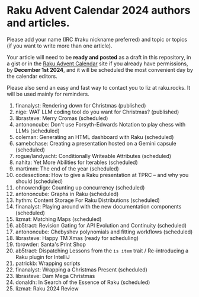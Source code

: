 # Raku Advent Calendar 2024 authors and articles.

Please add your name (IRC #raku nickname preferred) and topic or
topics (if you want to write more than one article).

Your article will need to be **ready and posted** as a draft in
this repository, in a gist or in the
[Raku Advent Calendar](https://raku-advent.blog) site if you
already have permissions, by
**December 1st 2024**,
and it will be scheduled the most convenient day by the calendar
editors.

Please also send an easy and fast way to contact you to liz at raku.rocks. It will be used mainly for
reminders.

1. finanalyst: Rendering down for Christmas (published)
2. nige: WAT LLM coding tool do you want for Christmas? (published)
3. librasteve: Merry Cromas (scheduled)
4. antononcube: Don't use Forsyth-Edwards Notation to play chess with LLMs (scheduled)
5. coleman: Generating an HTML dashboard with Raku (scheduled)
6. samebchase: Creating a presentation hosted on a Gemini capsule (scheduled)
7. rogue/landyacht: Conditionally Writeable Attributes (scheduled)
8. nahita: Yet More Abilities for Iterables (scheduled)
9. martimm: The end of the year (scheduled)
10. codesections: How to give a Raku presentation at TPRC – and why you should (scheduled)
11. ohnowendigo: Counting up concurrency (scheduled)
12. antononcube: Graphs in Raku (scheduled)
13. hythm: Content Storage For Raku Distributions (scheduled)
14. finanalyst: Playing around with the new documentation components (scheduled)
15. lizmat: Matching Maps (scheduled)
16. ab5tract: Revision Gating for API Evolution and Continuity (scheduled)
17. antononcube: Chebyshev polynomials and fitting workflows (scheduled)
18. librasteve: Happy TM Xmas (ready for scheduling)
19. tbrowder: Santa's Print Shop
20. ab5tract: Dispatching Lessons from the `is item` trait / Re-introducing a Raku plugin for IntelliJ
21. patrickb: Wrapping scripts
22. finanalyst: Wrapping a Christmas Present (scheduled)
23. librasteve: Dam Mega Christmas
24. donaldh: In Search of the Essence of Raku (scheduled)
25. lizmat: Raku 2024 Review
